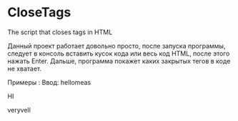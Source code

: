 # CloseTags
The script that closes tags in HTML

Данный проект работает довольно просто, после запуска программы, следует в консоль вставить кусок кода или весь код HTML, после этого нажать Enter.
Дальше, программа покажет каких закрытых тегов в коде не хватает.

Примеры :
Ввод: hellomeas<div><p>HI</p>veryvell<script>if(me or not me)
Вывод: </script></div>
